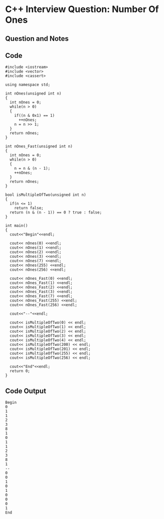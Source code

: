 
# C++ Interview Question: Number Of Ones

## Question and Notes



## Code

    
    #include <iostream>
    #include <vector>
    #include <cassert>
    
    using namespace std;
    
    int nOnes(unsigned int n)
    {
      int nOnes = 0;
      while(n > 0)
      {
        if((n & 0x1) == 1)
          ++nOnes;
        n = n >> 1;
      }
      return nOnes;
    }
    
    int nOnes_Fast(unsigned int n)
    {
      int nOnes = 0;
      while(n > 0)
      {
        n = n & (n - 1);
        ++nOnes;
      }
      return nOnes;
    }
    
    bool isMultipleOfTwo(unsigned int n)
    {
      if(n <= 1)
        return false;
      return (n & (n - 1)) == 0 ? true : false;
    }
    
    int main()
    {
      cout<<"Begin"<<endl;
      
      cout<< nOnes(0) <<endl;
      cout<< nOnes(1) <<endl;
      cout<< nOnes(2) <<endl;
      cout<< nOnes(3) <<endl;
      cout<< nOnes(7) <<endl;
      cout<< nOnes(255) <<endl;
      cout<< nOnes(256) <<endl;
    
      cout<< nOnes_Fast(0) <<endl;
      cout<< nOnes_Fast(1) <<endl;
      cout<< nOnes_Fast(2) <<endl;
      cout<< nOnes_Fast(3) <<endl;
      cout<< nOnes_Fast(7) <<endl;
      cout<< nOnes_Fast(255) <<endl;
      cout<< nOnes_Fast(256) <<endl;
    
      cout<<"--"<<endl;
    
      cout<< isMultipleOfTwo(0) << endl;
      cout<< isMultipleOfTwo(1) << endl;
      cout<< isMultipleOfTwo(2) << endl;
      cout<< isMultipleOfTwo(3) << endl;
      cout<< isMultipleOfTwo(4) << endl;
      cout<< isMultipleOfTwo(200) << endl;
      cout<< isMultipleOfTwo(201) << endl;
      cout<< isMultipleOfTwo(255) << endl;
      cout<< isMultipleOfTwo(256) << endl;
      
      cout<<"End"<<endl;
      return 0;
    }

## Code Output

    Begin
    0
    1
    1
    2
    3
    8
    1
    0
    1
    1
    2
    3
    8
    1
    --
    0
    0
    1
    0
    1
    0
    0
    0
    1
    End

